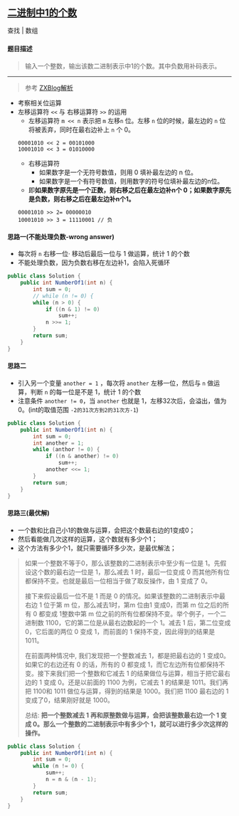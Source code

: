 ## [二进制中1的个数](https://www.nowcoder.com/practice/8ee967e43c2c4ec193b040ea7fbb10b8)

<code style="color: var(--vscode-textPreformat-foreground); font-family: Menlo, Monaco, Consolas, &quot;Droid Sans Mono&quot;, &quot;Courier New&quot;, monospace, &quot;Droid Sans Fallback&quot;; font-size: 14px; line-height: 19px;">查找</code><span>&nbsp;</span>|<span>&nbsp;</span><code style="color: var(--vscode-textPreformat-foreground); font-family: Menlo, Monaco, Consolas, &quot;Droid Sans Mono&quot;, &quot;Courier New&quot;, monospace, &quot;Droid Sans Fallback&quot;; font-size: 14px; line-height: 19px;">数组</code>

#### 题目描述

> 输入一个整数，输出该数二进制表示中1的个数。其中负数用补码表示。

---

> 参考 [ZXBlog解析](https://github.com/ZXZxin/ZXBlog/blob/master/%E5%88%B7%E9%A2%98/Other/%E5%89%91%E6%8C%87Offer/%E5%89%91%E6%8C%87Offer%20-%2011%20-%20%E4%BA%8C%E8%BF%9B%E5%88%B6%E4%B8%AD1%E7%9A%84%E4%B8%AA%E6%95%B0.md)
* 考察相关位运算
* 左移运算符 `<<` 与 右移运算符 `>>` 的运用
    * 左移运算符 `m << n` 表示把 `m` 左移`n` 位。左移 `n` 位的时候，最左边的 `n` 位将被丢弃，同时在最右边补上 `n` 个 0。
    ```
    00001010 << 2 = 00101000
    10001010 << 3 = 01010000   
    ```
    * 右移运算符
        * 如果数字是一个无符号数值，则用 0 填补最左边的 n 位。
        * 如果数字是一个有符号数值，则用数字的符号位填补最左边的n位。  
    * 即**如果数字原先是一个正数，则右移之后在最左边补n个 0；如果数字原先是负数，则右移之后在最左边补n个1。**
    ```
    00001010 >> 2= 00000010
    10001010 >> 3 = 11110001 // 负
    ```
#### 思路一(不能处理负数-wrong answer)
* 每次将 `n` 右移一位· 移动后最后一位与 1 做运算，统计 1 的个数
* 不能处理负数，因为负数右移在左边补1，会陷入死循环
```java
public class Solution {
    public int NumberOf1(int n) {
        int sum = 0;
        // while (n != 0) {
        while (n > 0) {
            if ((n & 1) != 0)
                sum++;
            n >>= 1;
        }
        return sum;
    }
}
```
#### 思路二
* 引入另一个变量 `another = 1` ，每次将 `another` 左移一位，然后与 `n` 做运算，判断 `n` 的每一位是不是 1，统计 1 的个数
* 注意条件 `another != 0`，当 `another` 也就是 1，左移32次后，会溢出，值为0。(int的取值范围 `-2的31次方到2的31次方-1`)
```java
public class Solution {
    public int NumberOf1(int n) {
        int sum = 0;
        int another = 1;
        while (anthor != 0) {
            if ((n & another) != 0)
                sum++;
            another <<= 1;
        }
        return sum;
    }
}
```
#### 思路三(最优解)
* 一个数和比自己小1的数做与运算，会把这个数最右边的1变成0；
* 然后看能做几次这样的运算，这个数就有多少个1；
* 这个方法有多少个1，就只需要循环多少次，是最优解法；
> 如果一个整数不等于0，那么该整数的二进制表示中至少有一位是 1。先假设这个数的最右边一位是 1，那么减去 1 时，最后一位变成 0 而其他所有位都保持不变。也就是最后一位相当于做了取反操作，由 1 变成了 0。  
> 
> 接下来假设最后一位不是 1 而是 0 的情况。如果该整数的二进制表示中最右边 1 位于第 m 位，那么减去1时，第m 位由1 变成0，而第 m 位之后的所有 0 都变成 1整数中第 m 位之前的所有位都保持不变。举个例子，一个二进制数 1100，它的第二位是从最右边数起的一个 1。减去 1 后，第二位变成0，它后面的两位 0 变成 1，而前面的 1 保持不变，因此得到的结果是 1011。
> 
> 在前面两种情况中, 我们发现把一个整数减去 1，都是把最右边的 1 变成0。如果它的右边还有 0 的话，所有的 0 都变成 1，而它左边所有位都保持不变。接下来我们把一个整数和它减去 1 的结果做位与运算，相当于把它最右边的 1 变成 0。还是以前面的 1100 为例，它减去 1 的结果是 1011。我们再把 1100和 1011 做位与运算，得到的结果是 1000。我们把 1100 最右边的 1 变成了0，结果刚好就是 1000。
> 
> 总结: **把一个整数减去 1 再和原整数做与运算，会把该整数最右边一个 1 变成 0。那么一个整数的二进制表示中有多少个 1，就可以进行多少次这样的操作。**
```java
public class Solution {
    public int NumberOf1(int n) {
        int sum = 0;
        while (n != 0) {
            sum++;
            n = n & (n - 1);
        }
        return sum;
    }
}
```